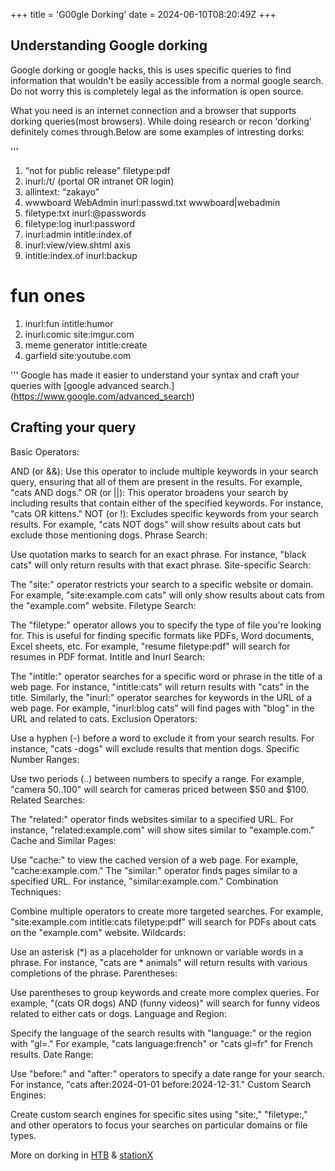+++
title = 'G00gle Dorking'
date = 2024-06-10T08:20:49Z
+++
## Understanding Google dorking
 
Google dorking or google hacks, this is uses specific queries to find information that wouldn't be easily accessible from a normal google search.
Do not worry this is completely legal as the information is open source.

What you need is an internet connection and a browser that supports dorking queries(most browsers).
While doing research or recon 'dorking' definitely comes through.Below are some examples of intresting dorks:

'''
1. “not for public release” filetype:pdf
2. inurl:/t/ (portal OR intranet OR login)
3. allintext: “zakayo” 
4. wwwboard WebAdmin inurl:passwd.txt wwwboard|webadmin
5. filetype:txt inurl:@passwords
6. filetype:log inurl:password
7. inurl:admin intitle:index.of
8. inurl:view/view.shtml axis
9. intitle:index.of inurl:backup

# fun ones
1. inurl:fun intitle:humor
2. inurl:comic site:imgur.com
3. meme generator intitle:create
4. garfield site:youtube.com

'''
Google has made it easier to understand your syntax and craft your queries with [google advanced search.] (https://www.google.com/advanced_search)

## Crafting your query
Basic Operators:

AND (or &&): Use this operator to include multiple keywords in your search query, ensuring that all of them are present in the results. For example, "cats AND dogs."
OR (or ||): This operator broadens your search by including results that contain either of the specified keywords. For instance, "cats OR kittens."
NOT (or !): Excludes specific keywords from your search results. For example, "cats NOT dogs" will show results about cats but exclude those mentioning dogs.
Phrase Search:

Use quotation marks to search for an exact phrase. For instance, "black cats" will only return results with that exact phrase.
Site-specific Search:

The "site:" operator restricts your search to a specific website or domain. For example, "site:example.com cats" will only show results about cats from the "example.com" website.
Filetype Search:

The "filetype:" operator allows you to specify the type of file you're looking for. This is useful for finding specific formats like PDFs, Word documents, Excel sheets, etc. For example, "resume filetype:pdf" will search for resumes in PDF format.
Intitle and Inurl Search:

The "intitle:" operator searches for a specific word or phrase in the title of a web page. For instance, "intitle:cats" will return results with "cats" in the title.
Similarly, the "inurl:" operator searches for keywords in the URL of a web page. For example, "inurl:blog cats" will find pages with "blog" in the URL and related to cats.
Exclusion Operators:

Use a hyphen (-) before a word to exclude it from your search results. For instance, "cats -dogs" will exclude results that mention dogs.
Specific Number Ranges:

Use two periods (..) between numbers to specify a range. For example, "camera $50..$100" will search for cameras priced between $50 and $100.
Related Searches:

The "related:" operator finds websites similar to a specified URL. For instance, "related:example.com" will show sites similar to "example.com."
Cache and Similar Pages:

Use "cache:" to view the cached version of a web page. For example, "cache:example.com."
The "similar:" operator finds pages similar to a specified URL. For instance, "similar:example.com."
Combination Techniques:

Combine multiple operators to create more targeted searches. For example, "site:example.com intitle:cats filetype:pdf" will search for PDFs about cats on the "example.com" website.
Wildcards:

Use an asterisk (*) as a placeholder for unknown or variable words in a phrase. For instance, "cats are * animals" will return results with various completions of the phrase.
Parentheses:

Use parentheses to group keywords and create more complex queries. For example, "(cats OR dogs) AND (funny videos)" will search for funny videos related to either cats or dogs.
Language and Region:

Specify the language of the search results with "language:" or the region with "gl=." For example, "cats language:french" or "cats gl=fr" for French results.
Date Range:

Use "before:" and "after:" operators to specify a date range for your search. For instance, "cats after:2024-01-01 before:2024-12-31."
Custom Search Engines:

Create custom search engines for specific sites using "site:," "filetype:," and other operators to focus your searches on particular domains or file types.

More on dorking in [HTB](https://www.hackthebox.com/blog/What-Is-Google-Dorking) & [stationX](https://www.stationx.net/google-dorks-cheat-sheet/)
